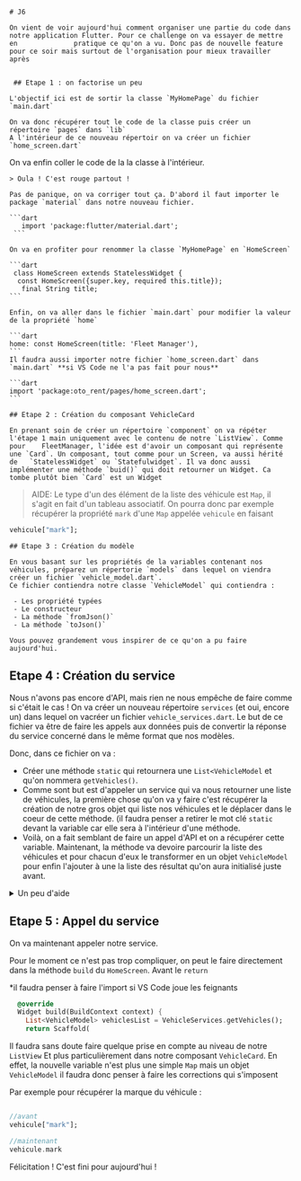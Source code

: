     # J6

    On vient de voir aujourd'hui comment organiser une partie du code dans notre application Flutter. Pour ce challenge on va essayer de mettre en              pratique ce qu'on a vu. Donc pas de nouvelle feature pour ce soir mais surtout de l'organisation pour mieux travailler après


     ## Etape 1 : on factorise un peu

    L'objectif ici est de sortir la classe `MyHomePage` du fichier `main.dart`

    On va donc récupérer tout le code de la classe puis créer un répertoire `pages` dans `lib`
    A l'intérieur de ce nouveau répertoir on va créer un fichier `home_screen.dart` 

   On va enfin coller le code de la la classe à l'intérieur.

    > Oula ! C'est rouge partout !

    Pas de panique, on va corriger tout ça. D'abord il faut importer le package `material` dans notre nouveau fichier.

    ```dart
       import 'package:flutter/material.dart';
     ```

    On va en profiter pour renommer la classe `MyHomePage` en `HomeScreen`

    ```dart
     class HomeScreen extends StatelessWidget {
      const HomeScreen({super.key, required this.title});
       final String title;
    ```

    Enfin, on va aller dans le fichier `main.dart` pour modifier la valeur de la propriété `home`

    ```dart
    home: const HomeScreen(title: 'Fleet Manager'),
    ```
    Il faudra aussi importer notre fichier `home_screen.dart` dans `main.dart` **si VS Code ne l'a pas fait pour nous**

    ```dart
    import 'package:oto_rent/pages/home_screen.dart';
    ```

    ## Etape 2 : Création du composant VehicleCard

    En prenant soin de créer un répertoire `component` on va répéter l'étape 1 main uniquement avec le contenu de notre `ListView`. Comme pour    FleetManager, l'idée est d'avoir un composant qui représente une `Card`. Un composant, tout comme pour un Screen, va aussi hérité de   `StatelessWidget` ou `Statefulwidget`. Il va donc aussi implémenter une méthode `buid()` qui doit retourner un Widget. Ca tombe plutôt bien `Card` est un Widget

> AIDE: Le type d'un des élément de la liste des véhicule est `Map`, il s'agit en fait d'un tableau associatif. On pourra donc par exemple récupérer la propriété `mark` d'une `Map` appelée `vehicule` en faisant 

```dart
vehicule["mark"];
```

    ## Etape 3 : Création du modèle

    En vous basant sur les propriétés de la variables contenant nos véhicules, préparez un répertorie `models` dans lequel on viendra créer un fichier `vehicle_model.dart`.
    Ce fichier contiendra notre classe `VehicleModel` qui contiendra :

     - Les propriété typées
     - Le constructeur
     - La méthode `fromJson()`
     - La méthode `toJson()`

    Vous pouvez grandement vous inspirer de ce qu'on a pu faire aujourd'hui.

  ## Etape 4 : Création du service

Nous n'avons pas encore d'API, mais rien ne nous empêche de faire comme si c'était le cas !
On va créer un nouveau répertoire `services` (et oui, encore un) dans lequel on vacréer un fichier `vehicle_services.dart`.
Le but de ce fichier va être de faire les appels aux données puis de convertir la réponse du service concerné dans le même format que nos modèles.

Donc, dans ce fichier on va :

- Créer une méthode `static` qui retournera une `List<VehicleModel` et qu'on nommera `getVehicles()`.
- Comme sont but est d'appeler un service qui va nous retourner une liste de véhicules, la première chose qu'on va y faire c'est récupérer la création de notre gros objet qui liste nos véhicules et le déplacer dans le coeur de cette méthode. (il faudra penser a retirer le mot clé `static` devant la variable car elle sera à l'intérieur d'une méthode.
- Voilà, on a fait semblant de faire un appel d'API et on a récupérer cette variable. Maintenant, la méthode va devoire parcourir la liste des véhicules et pour chacun d'eux le transformer en un objet `VehicleModel` pour enfin l'ajouter à une la liste des résultat qu'on aura initialisé juste avant.

<details>
<summary>Un peu d'aide</summary>

Cela devrait resembler à ça 

```dart
    // On créé une list de VehicleModel
    var vehiclesList = <VehicleModel>[];
    
    // trois étapes
    // on parcour la liste en entrée (map())
    // pour chaque élément on le map avec la factory fromJson
    // on ajoute le nouvel élément à la list de sortie (toList())
    vehiclesList = vehicules.map((e) => VehicleModel.fromJson(e)).toList();
    // on retourne le résultat final
    return vehiclesList;
```

</details>

## Etape 5 : Appel du service

On va maintenant appeler notre service. 

Pour le moment ce n'est pas trop compliquer, on peut le faire directement dans la méthode `build` du `HomeScreen`. Avant le `return`

*il faudra penser à faire l'import si VS Code joue les feignants
```dart
  @override
  Widget build(BuildContext context) {
    List<VehicleModel> vehiclesList = VehicleServices.getVehicles();
    return Scaffold(
```

Il faudra sans doute faire quelque prise en compte au niveau de notre `ListView`
Et plus particulièrement dans notre composant `VehicleCard`. En effet, la nouvelle variable n'est plus une simple `Map` mais un objet `VehicleModel` il faudra donc penser à faire les corrections qui s'imposent

Par exemple pour récupérer la marque du véhicule :

```dart

//avant
vehicule["mark"];

//maintenant
vehicule.mark
```

Félicitation ! C'est fini pour aujourd'hui !
